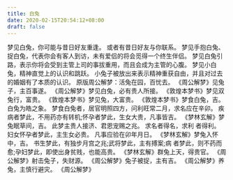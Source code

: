 ```yaml
---
title: 白兔
date: 2020-02-15T20:54:12+08:00
draft: false
---
```


梦见白兔，你可能与昔日好友重逢。
或者有昔日好友与你联系。
梦见手抱白兔、捉白兔，代表你会有客人到访，未有爱侣的将会觅得一个终生伴侣。
梦见白兔引路，表示你将会受到主管上司的事拔重用，而且会成为主管的心腹。
梦见小白兔，精神直觉上的认识和跳跃。
小兔子被放出来表示精神重获自由，并且对过去的婚姻有了本质的认识。
原版周公解梦：活兔在园，百忧去。
《周公解梦》见兔子，主百事遂。
《周公解梦》梦见白兔，必有贵人所接。
《敦煌本梦书》梦见双兔行，富贵。
《敦煌本梦书》梦见兔，大富贵。
《敦煌本梦书》梦食白兔，吉。
白兔为皓之象。
梦食白兔者，居官明照四方，问利旺常二月，求名应在辛卯。
疾病者梦此，不用药亦有转机;怀孕者梦此，生女大贵，凡事皆吉。
《梦林玄解》梦兔眠草间，吉。
此梦主贵人接济、君恩宠赐之兆。
求名者得名，求利 者得利。
妇女怀孕者梦此，主生女必贵。
凡事应验在卯年月日。
《梦林玄解》梦兔入怀中，吉。
书生梦此，有独步月宫之兆;武将梦此，主有搏案;病 者梦此，则不药而愈;孕妇梦此，即使出身贫贱，也能高贵。
《梦林玄解》群兔上天，得贵官。
《周公解梦》射击兔子，失财源。
《周公解梦》兔子被捉，主有吉。
《周公解梦》养兔，主慎行避灾。
《周公解梦》